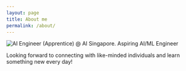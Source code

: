 ```yaml
---
layout: page
title: About me
permalink: /about/
---
```


<img align="left" src="![](images/profile_200.jpg)">

AI Engineer (Apprentice) @ AI Singapore. Aspiring AI/ML Engineer 

Looking forward to connecting with like-minded individuals and learn something new every day! 
